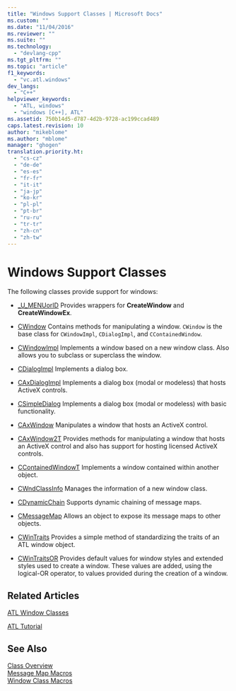 ```yaml
---
title: "Windows Support Classes | Microsoft Docs"
ms.custom: ""
ms.date: "11/04/2016"
ms.reviewer: ""
ms.suite: ""
ms.technology: 
  - "devlang-cpp"
ms.tgt_pltfrm: ""
ms.topic: "article"
f1_keywords: 
  - "vc.atl.windows"
dev_langs: 
  - "C++"
helpviewer_keywords: 
  - "ATL, windows"
  - "windows [C++], ATL"
ms.assetid: 750b14d5-d787-4d2b-9728-ac199ccad489
caps.latest.revision: 10
author: "mikeblome"
ms.author: "mblome"
manager: "ghogen"
translation.priority.ht: 
  - "cs-cz"
  - "de-de"
  - "es-es"
  - "fr-fr"
  - "it-it"
  - "ja-jp"
  - "ko-kr"
  - "pl-pl"
  - "pt-br"
  - "ru-ru"
  - "tr-tr"
  - "zh-cn"
  - "zh-tw"
---
```

# Windows Support Classes
The following classes provide support for windows:  
  
-   [_U_MENUorID](../atl/reference/u-menuorid-class.md) Provides wrappers for **CreateWindow** and **CreateWindowEx**.  
  
-   [CWindow](../atl/reference/cwindow-class.md) Contains methods for manipulating a window. `CWindow` is the base class for `CWindowImpl`, `CDialogImpl`, and `CContainedWindow`.  
  
-   [CWindowImpl](../atl/reference/cwindowimpl-class.md) Implements a window based on a new window class. Also allows you to subclass or superclass the window.  
  
-   [CDialogImpl](../atl/reference/cdialogimpl-class.md) Implements a dialog box.  
  
-   [CAxDialogImpl](../atl/reference/caxdialogimpl-class.md) Implements a dialog box (modal or modeless) that hosts ActiveX controls.  
  
-   [CSimpleDialog](../atl/reference/csimpledialog-class.md) Implements a dialog box (modal or modeless) with basic functionality.  
  
-   [CAxWindow](../atl/reference/caxwindow-class.md) Manipulates a window that hosts an ActiveX control.  
  
-   [CAxWindow2T](../atl/reference/caxwindow2t-class.md) Provides methods for manipulating a window that hosts an ActiveX control and also has support for hosting licensed ActiveX controls.  
  
-   [CContainedWindowT](../atl/reference/ccontainedwindowt-class.md) Implements a window contained within another object.  
  
-   [CWndClassInfo](../atl/reference/cwndclassinfo-class.md) Manages the information of a new window class.  
  
-   [CDynamicChain](../atl/reference/cdynamicchain-class.md) Supports dynamic chaining of message maps.  
  
-   [CMessageMap](../atl/reference/cmessagemap-class.md) Allows an object to expose its message maps to other objects.  
  
-   [CWinTraits](../atl/reference/cwintraits-class.md) Provides a simple method of standardizing the traits of an ATL window object.  
  
-   [CWinTraitsOR](../atl/reference/cwintraitsor-class.md) Provides default values for window styles and extended styles used to create a window. These values are added, using the logical-OR operator, to values provided during the creation of a window.  
  
## Related Articles  
 [ATL Window Classes](../atl/atl-window-classes.md)  
  
 [ATL Tutorial](../atl/active-template-library-atl-tutorial.md)  
  
## See Also  
 [Class Overview](../atl/atl-class-overview.md)   
 [Message Map Macros](../atl/reference/message-map-macros-atl.md)   
 [Window Class Macros](../atl/reference/window-class-macros.md)

